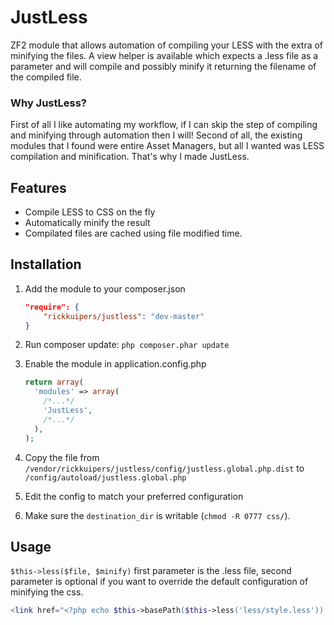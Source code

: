 JustLess
========

ZF2 module that allows automation of compiling your LESS with the extra of minifying the files.
A view helper is available which expects a .less file as a parameter and will compile and possibly minify it returning the filename of the compiled file.

### Why JustLess?
First of all I like automating my workflow, if I can skip the step of compiling and minifying through automation then I will!
Second of all, the existing modules that I found were entire Asset Managers, but all I wanted was LESS compilation and minification.
That's why I made JustLess.

Features
------------

* Compile LESS to CSS on the fly
* Automatically minify the result
* Compilated files are cached using file modified time.

Installation
------------

1. Add the module to your composer.json

    ```json
    "require": {
        "rickkuipers/justless": "dev-master"
    }
    ```
2. Run composer update: `php composer.phar update`
    
3. Enable the module in application.config.php

    ```php
    return array(
      'modules' => array(
        /*...*/
        'JustLess',
        /*...*/
      ),
    );
    ```
4. Copy the file from `/vendor/rickkuipers/justless/config/justless.global.php.dist` to `/config/autoload/justless.global.php`
5. Edit the config to match your preferred configuration
6. Make sure the `destination_dir` is writable (`chmod -R 0777 css/`).

Usage
------------
`$this->less($file, $minify)` first parameter is the .less file, second parameter is optional if you want to override the default configuration of minifying the css.
```php
<link href="<?php echo $this->basePath($this->less('less/style.less')) ?>" media="screen" rel="stylesheet" type="text/css">
```
